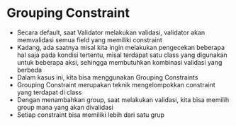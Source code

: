 # Grouping Constraint
* Secara default, saat Validator melakukan validasi, validator akan memvalidasi semua field yang memiliki constraint
* Kadang, ada saatnya misal kita ingin melakukan pengecekan beberapa hal saja pada kondisi tertentu, misal terdapat satu class yang digunakan untuk beberapa aksi, sehingga membutuhkan kombinasi validasi yang berbeda
* Dalam kasus ini, kita bisa menggunakan Grouping Constraints
* Grouping Constraint merupakan teknik mengelompokkan constraint yang terdapat di class
* Dengan menambahkan group, saat melakukan validasi, kita bisa memilih group mana yang akan divalidasi
* Setiap constraint bisa memiliki lebih dari satu grup
